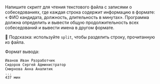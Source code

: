 Напишите скрипт для чтения текстового файла с записями о собеседованиях, где каждая строка содержит информацию в формате: « ФИО кандидата, должность, длительность в минутах». Программа должна определить и вывести общую продолжительность всех собеседований  и вывести имена в другом формате.


📌 Подсказка: используйте `split`, чтобы разделить строку, прочитанную из файла.


Формат вывода:
```
Иванов Иван Разработчик
Сидоров Сергей Администратор
Смирнова Анна Аналитик
...
437 мин
```
